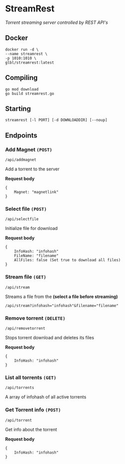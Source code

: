 # StreamRest
*Torrent streaming server controlled by REST API's*

## Docker
```
docker run -d \
--name streamrest \
-p 1010:1010 \
glbl/streamrest:latest
```

## Compiling
```
go mod download
go build streamrest.go
```

## Starting
`streamrest [-l PORT] [-d DOWNLOADDIR] [--noup]`

## Endpoints

### Add Magnet `(POST)`
`/api/addmagnet`

Add a torrent to the server

**Request body**
```
{
    Magnet: "magnetlink"
}
```

### Select file `(POST)`
`/api/selectfile`

Initialize file for download

**Request body**
```
{
    InfoHash: "infohash"
    FileName: "filename"
    AllFiles: false (Set true to download all files)
}
```

### Stream file `(GET)`
`/api/stream`

Streams a file from the **(select a file before streaming)**

```
/api/stream?infohash="infohash"&filename="filename"
```

### Remove torrent `(DELETE)`
`/api/removetorrent`

Stops torrent download and deletes its files

**Request body**
```
{
    InfoHash: "infohash"
}
```

### List all torrents `(GET)`
`/api/torrents`

A array of infohash of all active torrents

### Get Torrent info `(POST)`
`/api/torrent`

Get info about the torrent

**Request body**
```
{
    InfoHash: "infohash"
}
```